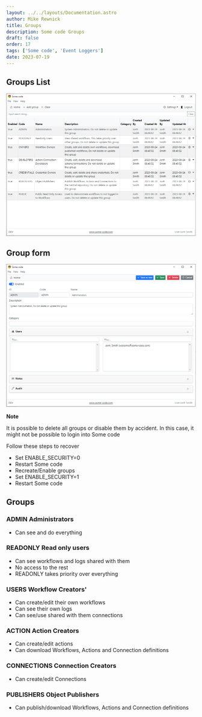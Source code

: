 ```yaml
---
layout: ../../layouts/Documentation.astro
author: Mike Rewnick
title: Groups
description: Some code Groups
draft: false
order: 17
tags: ['Some code', 'Event Loggers']
date: 2023-07-19
---
```


## Groups List

![Groups List](../../assets/groups-list.png)

## Group form

![Groups List](../../assets/group-form.png)

**Note**

It is possible to delete all groups or disable them by accident. In this case, it might not be possible to login into Some code

Follow these steps to recover

- Set ENABLE_SECURITY=0
- Restart Some code
- Recreate/Enable groups
- Set ENABLE_SECURITY=1
- Restart Some code

## Groups

### ADMIN Administrators

- Can see and do everything

### READONLY Read only users

- Can see workflows and logs shared with them
- No access to the rest
- READONLY takes priority over everything

### USERS Workflow Creators'

- Can create/edit their own workflows
- Can see their own logs
- Can see/use shared with them connections

### ACTION Action Creators

- Can create/edit actions
- Can download Workflows, Actions and Connection definitions

### CONNECTIONS Connection Creators

- Can create/edit Connections

### PUBLISHERS Object Publishers

- Can publish/download Workflows, Actions and Connection definitions
